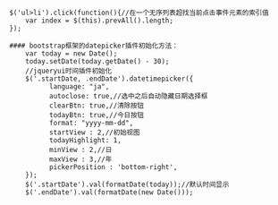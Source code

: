 		$('ul>li').click(function(){//在一个无序列表超找当前点击事件元素的索引值
		 	var index = $(this).prevAll().length;
		});
		
		#### bootstrap框架的datepicker插件初始化方法：
			var today = new Date();
			today.setDate(today.getDate() - 30);
			//jqueryui时间插件初始化
			$('.startDate, .endDate').datetimepicker({
				  language: "ja",
		          autoclose: true,//选中之后自动隐藏日期选择框
		          clearBtn: true,//清除按钮
		          todayBtn: true,//今日按钮
		          format: "yyyy-mm-dd",
		          startView : 2,//初始视图
		          todayHighlight: 1,
		          minView : 2,//日
		          maxView : 3,//年
		          pickerPosition : 'bottom-right',
			});
			$('.startDate').val(formatDate(today));//默认时间显示
			$('.endDate').val(formatDate(new Date()));
